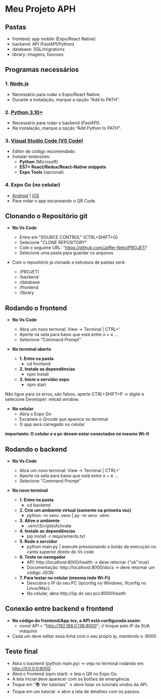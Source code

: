 # Meu Projeto APH

## Pastas
- frontend: app mobile (Expo/React Native)
- backend: API (FastAPI/Python)
- database: SQL/migrations
- library: imagens, funcoes

## Programas necessários
### 1. [**Node.js**](https://nodejs.org/en/)
- Necessário para rodar o Expo/React Native.
- Durante a instalação, marque a opção “Add to PATH”.

### 2. [**Python 3.10+**](https://www.python.org/downloads/)
- Necessário para rodar o backend (FastAPI).
- Na instalação, marque a opção “Add Python to PATH”.

### 3. [**Visual Studio Code (VS Code)**](https://code.visualstudio.com/Download)  
   - Editor de código recomendado.  
   - Instalar extensões:  
     - **Python** (Microsoft)  
     - **ES7+ React/Redux/React-Native snippets**  
     - **Expo Tools** (opcional)

### 4. Expo Go (no celular)  
   - [Android](https://play.google.com/store/apps/details?id=host.exp.exponent) | [iOS](https://apps.apple.com/app/expo-go/id982107779)  
   - Para rodar o app escaneando o QR Code.

## Clonando o Repositório git
-  **No Vs Code**
    - Entre em "SOURCE CONTROL" (CTRL+SHIFT+G)
    - Selecione "CLONE REPOSITORY"
    - Cole o seguinte URL: "https://github.com/Jaffer-Neto/PROJETI"
    - Selecione uma pasta para guardar os arquivos

- Com o repositório já clonado a estrutura de pastas será:
    - /PROJETI
    - /backend
    - /database
    - /frontend
    - /library

## Rodando o frontend
- **No Vs Code**
    - Abra um novo terminal: View -> Terminal | CTRL+'
    - Aperte na seta para baixo que está entre o + e ...
    - Selecione "Command Prompt"

- **No terminal aberto**
    - **1. Entre na pasta**
        - cd frontend
    - **2. Instale as dependências**
        - npm install
    - **3. Inicie o servidor expo**
        - npm start

Não ligue para os erros, são falsos, aperte CTRL+SHIFT+P -> digite e selecione Developer: reload window.

- **No celular**
    - Abra o Expo Go
    - Escaneie o Qrcode que aparece no terminal
    - O app será carregado no celular

__importante: O celular e o pc devem estar conectados no mesmo Wi-fi__

## Rodando o backend
- **No Vs Code**
    - Abra um novo terminal: View -> Terminal | CTRL+'
    - Aperte na seta para baixo que está entre o + e ...
    - Selecione "Command Prompt"

- **No novo terminal**
    - **1. Entre na pasta**
        - cd backend
    - **2. Crie um ambiente virtual (somente na primeira vez)**
        - python -m venv .venv  |  py -m venv .venv
    - **3. Ative o ambiente**
        - .venv\Scripts\Activate
    - **4. Instale as dependências**
        - pip install -r requirements.txt
    - **5. Rode o servidor**
        - python main.py  |  execute pressionando o botão de execução no canto superior direito do Vs code
    - **6. Teste no navegador**
        - API: http://localhost:8000/health -> deve retornar {"ok":true}
        - Documentação: http://localhost:8000/docs -> deve retornar um código JSON
    - **7. Para testar no celular (mesma rede Wi-Fi)**
        - Descubra o IP do seu PC (ipconfig no Windows, ifconfig no Linux/Mac).
        - No celular, abra http://(ip do seu pc):8000/health

## Conexão entre backend e frontend
- **No código do frontend/App.tsx, a API está configurada assim:**
    - const API = "http://192.168.0.136:8000"; // troque pelo IP da SUA máquina
- Cada um deve editar essa linha com o seu própio ip, mantendo o :8000

## Teste final
- Abra o backend (python main.py) → veja no terminal rodando em http://0.0.0.0:8000.
- Abra o frontend (npm start) → leia o QR no Expo Go.
- A tela inicial deve aparecer com os botões de emergência.
- Toque em “📚 Ver tutoriais” → deve listar os tutoriais vindos da API.
- Toque em um tutorial → abre a tela de detalhes com os passos.
